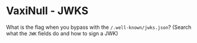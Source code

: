 # VaxiNull - JWKS

What is the flag when you bypass with the `/.well-known/jwks.json`? (Search what the `JWK` fields do and how to sign a JWK)
